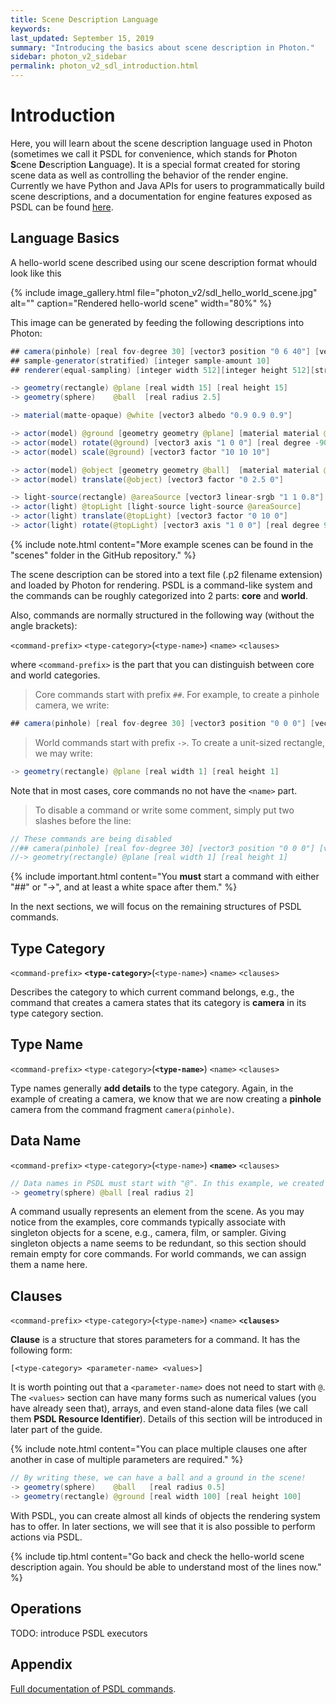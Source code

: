 ```yaml
---
title: Scene Description Language
keywords: 
last_updated: September 15, 2019
summary: "Introducing the basics about scene description in Photon."
sidebar: photon_v2_sidebar
permalink: photon_v2_sdl_introduction.html
---
```


# Introduction

Here, you will learn about the scene description language used in Photon (sometimes we call it PSDL for convenience, which stands for **P**hoton **S**cene **D**escription **L**anguage). It is a special format created for storing scene data as well as controlling the behavior of the render engine. Currently we have Python and Java APIs for users to programmatically build scene descriptions, and a documentation for engine features exposed as PSDL can be found [here](photon_v2_sdl_documentation.html).

## Language Basics

A hello-world scene described using our scene description format whould look like this

{% include image_gallery.html file="photon_v2/sdl_hello_world_scene.jpg" alt="" caption="Rendered hello-world scene" width="80%" %}

This image can be generated by feeding the following descriptions into Photon:

```java
## camera(pinhole) [real fov-degree 30] [vector3 position "0 6 40"] [vector3 direction "0 0 -1"] [vector3 up-axis "0 1 0"]
## sample-generator(stratified) [integer sample-amount 10]
## renderer(equal-sampling) [integer width 512][integer height 512][string filter-name gaussian][string estimator bneept]

-> geometry(rectangle) @plane [real width 15] [real height 15]
-> geometry(sphere)    @ball  [real radius 2.5]

-> material(matte-opaque) @white [vector3 albedo "0.9 0.9 0.9"]

-> actor(model) @ground [geometry geometry @plane] [material material @white]
-> actor(model) rotate(@ground) [vector3 axis "1 0 0"] [real degree -90]
-> actor(model) scale(@ground) [vector3 factor "10 10 10"]

-> actor(model) @object [geometry geometry @ball]  [material material @white]
-> actor(model) translate(@object) [vector3 factor "0 2.5 0"]

-> light-source(rectangle) @areaSource [vector3 linear-srgb "1 1 0.8"] [real watts 400] [real width 2] [real height 2]
-> actor(light) @topLight [light-source light-source @areaSource]
-> actor(light) translate(@topLight) [vector3 factor "0 10 0"]
-> actor(light) rotate(@topLight) [vector3 axis "1 0 0"] [real degree 90]
```

{% include note.html content="More example scenes can be found in the \"scenes\" folder in the GitHub repository." %}

The scene description can be stored into a text file (.p2 filename extension) and loaded by Photon for rendering. PSDL is a command-like system and the commands can be roughly categorized into 2 parts: **core** and **world**.

Also, commands are normally structured in the following way (without the angle brackets):

`<command-prefix>` `<type-category>`(`<type-name>`) `<name>` `<clauses>`

where `<command-prefix>` is the part that you can distinguish between core and world categories.

> Core commands start with prefix `##`. For example, to create a pinhole camera, we write:

```java
## camera(pinhole) [real fov-degree 30] [vector3 position "0 0 0"] [vector3 direction "0 0 -1"]
```

> World commands start with prefix `->`. To create a unit-sized rectangle, we may write:

```java
-> geometry(rectangle) @plane [real width 1] [real height 1]
```

Note that in most cases, core commands no not have the `<name>` part.

> To disable a command or write some comment, simply put two slashes before the line:

```java
// These commands are being disabled
//## camera(pinhole) [real fov-degree 30] [vector3 position "0 0 0"] [vector3 direction "0 0 -1"]
//-> geometry(rectangle) @plane [real width 1] [real height 1]
```

{% include important.html content="You <b>must</b> start a command with either "##" or "->", and at least a white space after them." %}

In the next sections, we will focus on the remaining structures of PSDL commands.

## Type Category

`<command-prefix>` **`<type-category>`**(`<type-name>`) `<name>` `<clauses>`

Describes the category to which current command belongs, e.g., the command that creates a camera states that its category is **camera** in its type category section.

## Type Name

`<command-prefix>` `<type-category>`(**`<type-name>`**) `<name>` `<clauses>`

Type names generally **add details** to the type category. Again, in the example of creating a camera, we know that we are now creating a **pinhole** camera from the command fragment `camera(pinhole)`.

## Data Name

`<command-prefix>` `<type-category>`(`<type-name>`) **`<name>`** `<clauses>`

```java
// Data names in PSDL must start with "@". In this example, we created a sphere named "@ball".
-> geometry(sphere) @ball [real radius 2]
```

A command usually represents an element from the scene. As you may notice from the examples, core commands typically associate with singleton objects for a scene, e.g., camera, film, or sampler. Giving singleton objects a name seems to be redundant, so this section should remain empty for core commands. For world commands, we can assign them a name here.

## Clauses

`<command-prefix>` `<type-category>`(`<type-name>`) `<name>` **`<clauses>`**

**Clause** is a structure that stores parameters for a command. It has the following form:

`[<type-category> <parameter-name> <values>]`

It is worth pointing out that a `<parameter-name>` does not need to start with `@`. The `<values>` section can have many forms such as numerical values (you have already seen that), arrays, and even stand-alone data files (we call them **PSDL Resource Identifier**). Details of this section will be introduced in later part of the guide.

{% include note.html content="You can place multiple clauses one after another in case of multiple parameters are required." %}

```java
// By writing these, we can have a ball and a ground in the scene!
-> geometry(sphere)    @ball   [real radius 0.5]
-> geometry(rectangle) @ground [real width 100] [real height 100]
```

With PSDL, you can create almost all kinds of objects the rendering system has to offer. In later sections, we will see that it is also possible to perform actions via PSDL.

{% include tip.html content="Go back and check the hello-world scene description again. You should be able to understand most of the lines now." %}

## Operations

TODO: introduce PSDL executors

## Appendix

 [Full documentation of PSDL commands](photon_v2_sdl_documentation.html).
